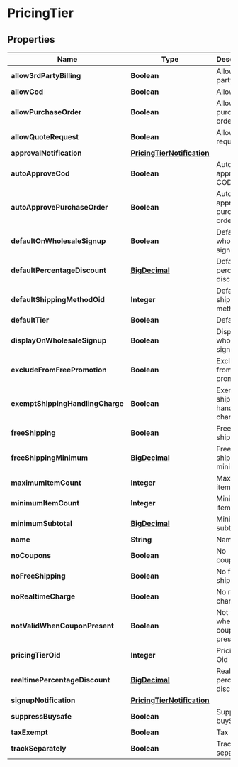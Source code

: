 
# PricingTier

## Properties
Name | Type | Description | Notes
------------ | ------------- | ------------- | -------------
**allow3rdPartyBilling** | **Boolean** | Allow 3rd party billing |  [optional]
**allowCod** | **Boolean** | Allow COD |  [optional]
**allowPurchaseOrder** | **Boolean** | Allow purchase order |  [optional]
**allowQuoteRequest** | **Boolean** | Allow quote request |  [optional]
**approvalNotification** | [**PricingTierNotification**](PricingTierNotification.md) |  |  [optional]
**autoApproveCod** | **Boolean** | Auto approve COD |  [optional]
**autoApprovePurchaseOrder** | **Boolean** | Auto approve purchase order |  [optional]
**defaultOnWholesaleSignup** | **Boolean** | Default on wholesale signup |  [optional]
**defaultPercentageDiscount** | [**BigDecimal**](BigDecimal.md) | Default percentage discount |  [optional]
**defaultShippingMethodOid** | **Integer** | Default shipping method oid |  [optional]
**defaultTier** | **Boolean** | Default tier |  [optional]
**displayOnWholesaleSignup** | **Boolean** | Display on wholesale signup |  [optional]
**excludeFromFreePromotion** | **Boolean** | Exclude from free promotion |  [optional]
**exemptShippingHandlingCharge** | **Boolean** | Exempt shipping handling charge |  [optional]
**freeShipping** | **Boolean** | Free shipping |  [optional]
**freeShippingMinimum** | [**BigDecimal**](BigDecimal.md) | Free shipping minimum |  [optional]
**maximumItemCount** | **Integer** | Maximum item count |  [optional]
**minimumItemCount** | **Integer** | Minimum item count |  [optional]
**minimumSubtotal** | [**BigDecimal**](BigDecimal.md) | Minimum subtotal |  [optional]
**name** | **String** | Name |  [optional]
**noCoupons** | **Boolean** | No coupons |  [optional]
**noFreeShipping** | **Boolean** | No free shipping |  [optional]
**noRealtimeCharge** | **Boolean** | No realtime charge |  [optional]
**notValidWhenCouponPresent** | **Boolean** | Not valid when coupon present |  [optional]
**pricingTierOid** | **Integer** | Pricing Tier Oid |  [optional]
**realtimePercentageDiscount** | [**BigDecimal**](BigDecimal.md) | Realtime percentage discount |  [optional]
**signupNotification** | [**PricingTierNotification**](PricingTierNotification.md) |  |  [optional]
**suppressBuysafe** | **Boolean** | Suppress buySAFE |  [optional]
**taxExempt** | **Boolean** | Tax Exempt |  [optional]
**trackSeparately** | **Boolean** | Track separately |  [optional]



